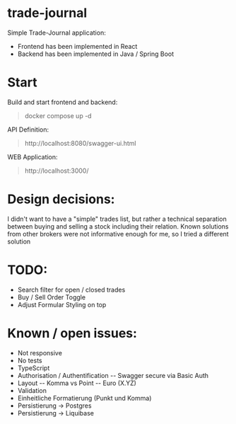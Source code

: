 # trade-journal
Simple Trade-Journal application:
- Frontend has been implemented in React
- Backend has been implemented in  Java / Spring Boot

# Start
Build and start frontend and backend:
> docker compose up -d

API Definition:
> http://localhost:8080/swagger-ui.html

WEB Application:
> http://localhost:3000/

# Design decisions:
I didn't want to have a "simple" trades list, but rather a technical separation
between buying and selling a stock including their relation.
Known solutions from other brokers were not informative enough for me, so I tried a different solution

# TODO:
- Search filter for open / closed trades
- Buy / Sell Order Toggle
- Adjust Formular Styling on top

# Known / open issues:
- Not responsive
- No tests
- TypeScript
- Authorisation / Authentification
-- Swagger secure via Basic Auth
- Layout
-- Komma vs Point
-- Euro (X.YZ)
- Validation 
- Einheitliche Formatierung (Punkt und Komma)
- Persistierung -> Postgres
- Persistierung -> Liquibase
